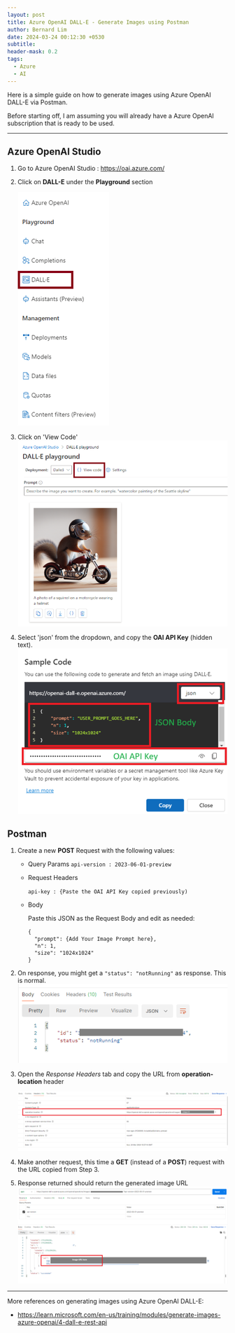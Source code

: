 ```yaml
---
layout: post
title: Azure OpenAI DALL-E - Generate Images using Postman
author: Bernard Lim
date: 2024-03-24 00:12:30 +0530
subtitle:
header-mask: 0.2
tags:
  - Azure
  - AI
---
```


Here is a simple guide on how to generate images using Azure OpenAI DALL-E via Postman.

Before starting off, I am assuming you will already have a Azure OpenAI subscription that is ready to be used.

---

## Azure OpenAI Studio

1. Go to Azure OpenAI Studio : https://oai.azure.com/
2. Click on **DALL-E** under the **Playground** section

   ![DALL-E](/img/posts/2024-03-24-azure-openai-dalle-postman/oai-dalle.png)

3. Click on 'View Code'
   ![DALL-E-2](/img/posts/2024-03-24-azure-openai-dalle-postman/oai-dalle-2.png)

4. Select 'json' from the dropdown, and copy the **OAI API Key** (hidden text).
   ![DALL-E-3](/img/posts/2024-03-24-azure-openai-dalle-postman/oai-dalle-3.png)

## Postman

1. Create a new **POST** Request with the following values:

   - Query Params
     `api-version : 2023-06-01-preview`
   - Request Headers

     `api-key : {Paste the OAI API Key copied previously)`

   - Body

     Paste this JSON as the Request Body and edit as needed:

     ```
     {
       "prompt": {Add Your Image Prompt here},
       "n": 1,
       "size": "1024x1024"
     }
     ```

2. On response, you might get a `"status": "notRunning"` as response. This is normal.
   ![DALL-E-6](/img/posts/2024-03-24-azure-openai-dalle-postman/oai-dalle-6.png)

3. Open the _Response Headers_ tab and copy the URL from **operation-location** header

   ![DALL-E-4](/img/posts/2024-03-24-azure-openai-dalle-postman/oai-dalle-4.png)

4. Make another request, this time a **GET** (instead of a **POST**) request with the URL copied from Step 3.
5. Response returned should return the generated image URL
   ![DALL-E-5](/img/posts/2024-03-24-azure-openai-dalle-postman/oai-dalle-5.png)

---

More references on generating images using Azure OpenAI DALL-E:

- https://learn.microsoft.com/en-us/training/modules/generate-images-azure-openai/4-dall-e-rest-api
